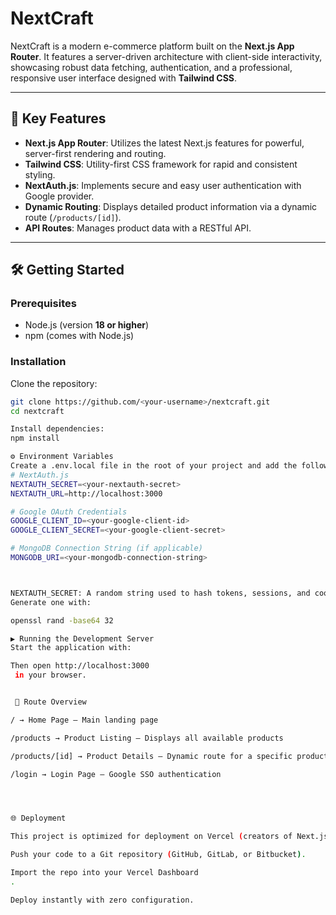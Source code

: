 # NextCraft

NextCraft is a modern e-commerce platform built on the **Next.js App Router**. It features a server-driven architecture with client-side interactivity, showcasing robust data fetching, authentication, and a professional, responsive user interface designed with **Tailwind CSS**.

---

## 🚀 Key Features

- **Next.js App Router**: Utilizes the latest Next.js features for powerful, server-first rendering and routing.  
- **Tailwind CSS**: Utility-first CSS framework for rapid and consistent styling.  
- **NextAuth.js**: Implements secure and easy user authentication with Google provider.  
- **Dynamic Routing**: Displays detailed product information via a dynamic route (`/products/[id]`).  
- **API Routes**: Manages product data with a RESTful API.  

---

## 🛠 Getting Started

### Prerequisites
- Node.js (version **18 or higher**)  
- npm (comes with Node.js)

### Installation

Clone the repository:

```bash
git clone https://github.com/<your-username>/nextcraft.git
cd nextcraft

Install dependencies:
npm install

⚙️ Environment Variables
Create a .env.local file in the root of your project and add the following:
# NextAuth.js
NEXTAUTH_SECRET=<your-nextauth-secret>
NEXTAUTH_URL=http://localhost:3000

# Google OAuth Credentials
GOOGLE_CLIENT_ID=<your-google-client-id>
GOOGLE_CLIENT_SECRET=<your-google-client-secret>

# MongoDB Connection String (if applicable)
MONGODB_URI=<your-mongodb-connection-string>



NEXTAUTH_SECRET: A random string used to hash tokens, sessions, and cookies.
Generate one with:

openssl rand -base64 32

▶️ Running the Development Server
Start the application with:

Then open http://localhost:3000
 in your browser.


 📍 Route Overview

/ → Home Page – Main landing page

/products → Product Listing – Displays all available products

/products/[id] → Product Details – Dynamic route for a specific product

/login → Login Page – Google SSO authentication




🌐 Deployment

This project is optimized for deployment on Vercel (creators of Next.js).

Push your code to a Git repository (GitHub, GitLab, or Bitbucket).

Import the repo into your Vercel Dashboard
.

Deploy instantly with zero configuration.







